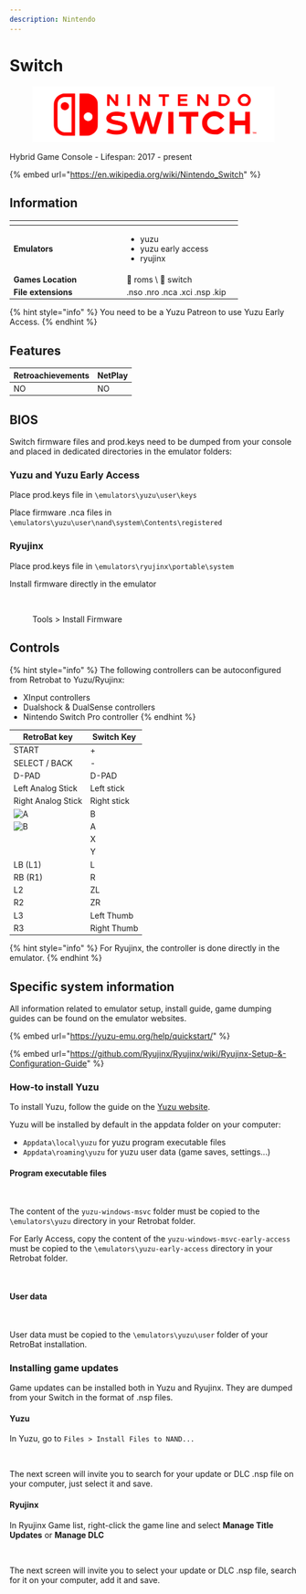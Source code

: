```yaml
---
description: Nintendo
---
```


# Switch

<div align="left">

<figure><img src="https://raw.githubusercontent.com/fabricecaruso/es-theme-carbon/52ff37c9e265587d006945a2ba695b5a962b3a3d/art/logos/switch.svg" alt=""><figcaption></figcaption></figure>

</div>

Hybrid Game Console - Lifespan: 2017 - present

{% embed url="https://en.wikipedia.org/wiki/Nintendo_Switch" %}

## Information

<table data-header-hidden><thead><tr><th width="184"></th><th></th><th data-hidden></th></tr></thead><tbody><tr><td><strong>Emulators</strong></td><td><ul><li>yuzu</li><li>yuzu early access</li><li>ryujinx</li></ul></td><td></td></tr><tr><td><strong>Games Location</strong></td><td><span data-gb-custom-inline data-tag="emoji" data-code="1f4c1">📁</span> roms \ <span data-gb-custom-inline data-tag="emoji" data-code="1f4c2">📂</span> switch</td><td></td></tr><tr><td><strong>File extensions</strong></td><td>.nso .nro .nca .xci .nsp .kip</td><td></td></tr></tbody></table>

{% hint style="info" %}
You need to be a Yuzu Patreon to use Yuzu Early Access.
{% endhint %}

## Features

| Retroachievements | NetPlay |
| ----------------- | ------- |
| NO                | NO      |

## BIOS

Switch firmware files and prod.keys need to be dumped from your console and placed in dedicated directories in the emulator folders:

### Yuzu and Yuzu Early Access

Place prod.keys file in `\emulators\yuzu\user\keys`

Place firmware .nca files in `\emulators\yuzu\user\nand\system\Contents\registered`

### Ryujinx

Place prod.keys file in `\emulators\ryujinx\portable\system`

Install firmware directly in the emulator

<div align="left">

<figure><img src="https://i.imgur.com/CVXr1y7.png" alt=""><figcaption><p>Tools > Install Firmware</p></figcaption></figure>

</div>

## Controls

{% hint style="info" %}
The following controllers can be autoconfigured from Retrobat to Yuzu/Ryujinx:

* XInput controllers
* Dualshock & DualSense controllers
* Nintendo Switch Pro controller
{% endhint %}

| RetroBat key                                                                       | Switch Key  |
| ---------------------------------------------------------------------------------- | ----------- |
| START                                                                              | +           |
| SELECT / BACK                                                                      | -           |
| D-PAD                                                                              | D-PAD       |
| Left Analog Stick                                                                  | Left stick  |
| Right Analog Stick                                                                 | Right stick |
| ![A](<../../../../.gitbook/assets/image (25).png>)                                 | B           |
| ![B](<../../../../.gitbook/assets/image (11).png>)                                 | A           |
| <img src="../../../../.gitbook/assets/image (45).png" alt="" data-size="original"> | X           |
| <img src="../../../../.gitbook/assets/image (43).png" alt="" data-size="line">     | Y           |
| LB (L1)                                                                            | L           |
| RB (R1)                                                                            | R           |
| L2                                                                                 | ZL          |
| R2                                                                                 | ZR          |
| L3                                                                                 | Left Thumb  |
| R3                                                                                 | Right Thumb |

{% hint style="info" %}
For Ryujinx, the controller is done directly in the emulator.
{% endhint %}

## Specific system information

All information related to emulator setup, install guide, game dumping guides can be found on the emulator websites.

{% embed url="https://yuzu-emu.org/help/quickstart/" %}

{% embed url="https://github.com/Ryujinx/Ryujinx/wiki/Ryujinx-Setup-&-Configuration-Guide" %}

### How-to install Yuzu

To install Yuzu, follow the guide on the [Yuzu website](https://yuzu-emu.org/help/quickstart/#downloading-and-installing-yuzu).

Yuzu will be installed by default in the appdata folder on your computer:

* `Appdata\local\yuzu` for yuzu program executable files
* `Appdata\roaming\yuzu` for yuzu user data (game saves, settings...)

#### Program executable files

<div align="left">

<figure><img src="https://i.imgur.com/P8Pi1Ut.png" alt=""><figcaption></figcaption></figure>

</div>

The content of the `yuzu-windows-msvc` folder must be copied to the `\emulators\yuzu` directory in your Retrobat folder.

For Early Access, copy the content of the `yuzu-windows-msvc-early-access` must be copied to the `\emulators\yuzu-early-access` directory in your Retrobat folder.

<div align="left">

<figure><img src="https://i.imgur.com/fq2gxNH.png" alt=""><figcaption></figcaption></figure>

</div>

#### User data

<div align="left">

<figure><img src="https://i.imgur.com/CQhfYCR.png" alt=""><figcaption></figcaption></figure>

</div>

User data must be copied to the `\emulators\yuzu\user` folder of your RetroBat installation.

### Installing game updates

Game updates can be installed both in Yuzu and Ryujinx. They are dumped from your Switch in the format of .nsp files.

#### Yuzu

In Yuzu, go to `Files > Install Files to NAND...`

<div align="left">

<figure><img src="https://i.imgur.com/B6jQIqZ.png" alt=""><figcaption></figcaption></figure>

</div>

The next screen will invite you to search for your update or DLC .nsp file on your computer, just select it and save.

#### Ryujinx

In Ryujinx Game list, right-click the game line and select **Manage Title Updates** or **Manage DLC**

<div align="left">

<figure><img src="https://i.imgur.com/uRMjmAE.png" alt=""><figcaption></figcaption></figure>

</div>

The next screen will invite you to select your update or DLC .nsp file, search for it on your computer, add it and save.
